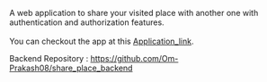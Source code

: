 A web application to share your visited place with another one with authentication and authorization features. <br />
<br/>
You can checkout the app at this [Application_link](https://shareplaces-react.netlify.app/).


Backend Repository : https://github.com/Om-Prakash08/share_place_backend
